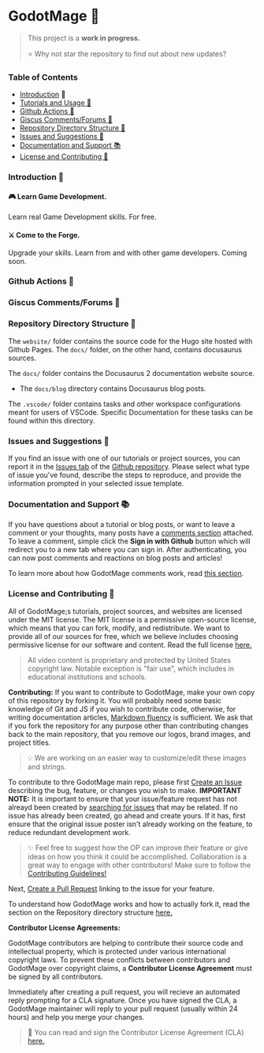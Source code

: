 # GodotMage 🧙‍
> This project is a **work in progress.** 
> 
> ⭐ Why not star the repository to find out about new updates?

### Table of Contents
- [Introduction](#introduction-) 👋
- [Tutorials and Usage 🌠](#tutorials-and-usage-)
- [Github Actions 🚀](#github-actions-)
- [Giscus Comments/Forums 💎](#giscus-comments-forums-)
- [Repository Directory Structure 📁](#repository-structure-)
- [Issues and Suggestions 💬](#issues-and-suggestions-)
- [Documentation and Support 📚](#documentation-and-support-)
- [License and Contributing 🔗](#license-and-contributing-)
### Introduction 👋
#### 🎮 Learn Game Development.
Learn real Game Development skills. For free.

#### ⚔ Come to the Forge.
Upgrade your skills. Learn from and with other game developers. Coming soon.

### Github Actions 🚀

### Giscus Comments/Forums 💎

### Repository Directory Structure 📁
The `website/` folder contains the source code for the Hugo site hosted with Github Pages. The `docs/` folder, on the other hand, contains docusaurus sources.

The `docs/` folder contains the Docusaurus 2 documentation website source.

- The `docs/blog` directory contains Docusaurus blog posts.

The `.vscode/` folder contains tasks and other workspace configurations meant for users of VSCode. Specific Documentation for these tasks can be found within this directory.

### Issues and Suggestions 💬
If you find an issue with one of our tutorials or project sources, you can report it in the [Issues tab](https://github.com/joshpinto6/GodotMage/Issues) of the [Github repository](https://github.com/joshpinto6/GodotMage). Please select what type of issue you've found, describe the steps to reproduce, and provide the information prompted in your selected issue template.

### Documentation and Support 📚
If you have questions about a tutorial or blog posts, or want to leave a comment or your thoughts, many posts have a [comments section](https://giscus.app/) attached. To leave a comment, simple click the **Sign in with Github** button which will redirect you to a new tab where you can sign in. After authenticating, you can now post comments and reactions on blog posts and articles! 

To learn more about how GodotMage comments work, read [this section](#giscus-comments-forums-).

### License and Contributing 🔗
All of GodotMage;s tutorials, project sources, and websites are licensed under the MIT license. The MIT license is a permissive open-source license, which means that you can fork, modify, and redistribute. We want to provide all of our sources for free, which we believe includes choosing permissive license for our software and content. Read the full license [here.](LICENSE)

> All video content is proprietary and protected by United States copyright law. Notable exception is "fair use", which includes in educational institutions and schools.

**Contributing:** 
If you want to contribute to GodotMage, make your own copy of this repository by forking it. You will probably need some basic knowledge of Git and JS if you wish to contribute code, otherwise, for writing documentation articles, [Markdown fluency](https://www.markdownguide.org/) is sufficient. We ask that if you fork the repository for any purpose other than contributing changes back to the main repository, that you remove our logos, brand images, and project titles. 

> 💡 We are working on an easier way to customize/edit these images and strings. 

To contribute to thre GodotMage main repo, please first [Create an Issue](https://github.com/joshpinto6/GodotMage/issues/new/choose) describing the bug, feature, or changes you wish to make. **IMPORTANT NOTE:** It is important to ensure that your issue/feature request has not alreayd been created by [searching for issues](https://github.com/joshpinto6/GodotMage/search?type=issues) that may be related. If no issue has already been created, go ahead and create yours. If it has, first ensure that the original issue poster isn't already working on the feature, to reduce redundant development work. 

> ✨ Feel free to suggest how the OP can improve their feature or give ideas on how you think it could be accomplished. Collaboration is a great way to engage with other contributors! Make sure to follow the [Contributing Guidelines!](CONTRIBUTING.md)

Next, [Create a Pull Request](https://github.com/joshpinto6/GodotMage/pulls) linking to the issue for your feature. 

To understand how GodotMage works and how to actually fork it, read the section on the Repository directory structure [here.](#repository-directory-structure-)

**Contributor License Agreements:**

GodotMage contributors are helping to contribute their source code and intellectual property, which is protected under various international copyright laws. To prevent these conflicts between contributors and  GodotMage over copyright claims, a **Contributor License Agreement** must be signed by all contributors. 

Immediately after creating a pull request, you will recieve an automated reply prompting for a CLA signature. Once you have signed the CLA, a GodotMage maintainer will reply to your pull request (usually within 24 hours) and help you merge your changes. 

> 📃 You can read and sign the Contributor License Agreement (CLA) [here.](https://cla-assistant.io/joshpinto6/GodotMage) 
